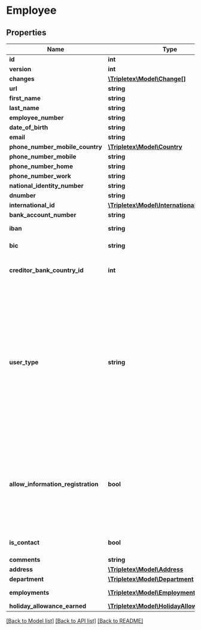# Employee

## Properties
Name | Type | Description | Notes
------------ | ------------- | ------------- | -------------
**id** | **int** |  | [optional] 
**version** | **int** |  | [optional] 
**changes** | [**\Tripletex\Model\Change[]**](Change.md) |  | [optional] 
**url** | **string** |  | [optional] 
**first_name** | **string** |  | 
**last_name** | **string** |  | 
**employee_number** | **string** |  | [optional] 
**date_of_birth** | **string** |  | [optional] 
**email** | **string** |  | [optional] 
**phone_number_mobile_country** | [**\Tripletex\Model\Country**](Country.md) |  | [optional] 
**phone_number_mobile** | **string** |  | [optional] 
**phone_number_home** | **string** |  | [optional] 
**phone_number_work** | **string** |  | [optional] 
**national_identity_number** | **string** |  | [optional] 
**dnumber** | **string** |  | [optional] 
**international_id** | [**\Tripletex\Model\InternationalId**](InternationalId.md) |  | [optional] 
**bank_account_number** | **string** |  | [optional] 
**iban** | **string** | IBAN field -- pilot program | [optional] 
**bic** | **string** | Bic (swift) field -- pilot program | [optional] 
**creditor_bank_country_id** | **int** | Country of creditor bank field -- pilot program | [optional] 
**user_type** | **string** | Define the employee&#x27;s user type.&lt;br&gt;STANDARD: Reduced access. Users with limited system entitlements.&lt;br&gt;EXTENDED: Users can be given all system entitlements.&lt;br&gt;NO_ACCESS: User with no log on access.&lt;br&gt;Users with access to Tripletex must confirm the email address. | [optional] 
**allow_information_registration** | **bool** | Determines if salary information can be registered on the user including hours, travel expenses and employee expenses. The user may also be selected as a project member on projects. | [optional] [default to false]
**is_contact** | **bool** |  | [optional] [default to false]
**comments** | **string** |  | [optional] 
**address** | [**\Tripletex\Model\Address**](Address.md) |  | [optional] 
**department** | [**\Tripletex\Model\Department**](Department.md) |  | [optional] 
**employments** | [**\Tripletex\Model\Employment[]**](Employment.md) | Employments tied to the employee | [optional] 
**holiday_allowance_earned** | [**\Tripletex\Model\HolidayAllowanceEarned**](HolidayAllowanceEarned.md) |  | [optional] 

[[Back to Model list]](../../README.md#documentation-for-models) [[Back to API list]](../../README.md#documentation-for-api-endpoints) [[Back to README]](../../README.md)

